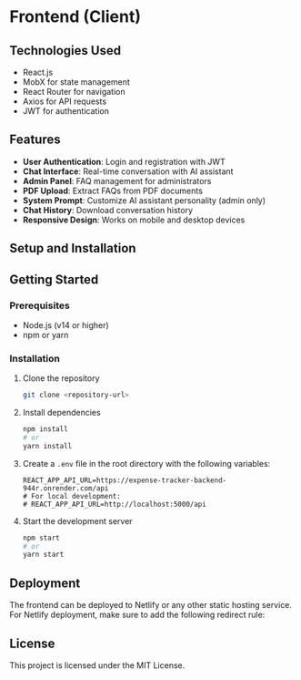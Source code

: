 # Frontend (Client)

## Technologies Used

- React.js
- MobX for state management
- React Router for navigation
- Axios for API requests
- JWT for authentication

## Features

- **User Authentication**: Login and registration with JWT
- **Chat Interface**: Real-time conversation with AI assistant
- **Admin Panel**: FAQ management for administrators
- **PDF Upload**: Extract FAQs from PDF documents
- **System Prompt**: Customize AI assistant personality (admin only)
- **Chat History**: Download conversation history
- **Responsive Design**: Works on mobile and desktop devices

## Setup and Installation

## Getting Started

### Prerequisites

- Node.js (v14 or higher)
- npm or yarn

### Installation

1. Clone the repository
   ```bash
   git clone <repository-url>
   ```

2. Install dependencies
   ```bash
   npm install
   # or
   yarn install
   ```

3. Create a `.env` file in the root directory with the following variables:
   ```
   REACT_APP_API_URL=https://expense-tracker-backend-944r.onrender.com/api
   # For local development:
   # REACT_APP_API_URL=http://localhost:5000/api
   ```

4. Start the development server
   ```bash
   npm start
   # or
   yarn start
   ```

## Deployment

The frontend can be deployed to Netlify or any other static hosting service. For Netlify deployment, make sure to add the following redirect rule:

## License

This project is licensed under the MIT License.
